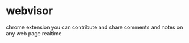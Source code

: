 webvisor
========

chrome extension you can contribute and share comments and notes on any web page realtime 
